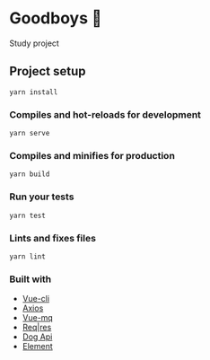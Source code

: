 # Goodboys 🐶

Study project

## Project setup
```
yarn install
```

### Compiles and hot-reloads for development
```
yarn serve
```

### Compiles and minifies for production
```
yarn build
```

### Run your tests
```
yarn test
```

### Lints and fixes files
```
yarn lint
```

### Built with
* [Vue-cli](https://cli.vuejs.org/)
* [Axios](https://github.com/axios/axios)
* [Vue-mq](https://github.com/AlexandreBonaventure/vue-mq)
* [Req|res](https://reqres.in/)
* [Dog Api](https://dog.ceo/dog-api/)
* [Element](https://element.eleme.io)
